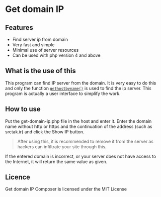# Get domain IP

## Features
- Find server ip from domain
- Very fast and simple
- Minimal use of server resources
- Can be used with php version 4 and above

## What is the use of this
This program can find IP server from the domain. It is very easy to do this and only the function [<code>gethostbyname()</code>](https://www.php.net/manual/en/function.gethostbyname.php) is used to find the ip server. This program is actually a user interface to simplify the work.
## How to use
Put the get-domain-ip.php file in the host and enter it. Enter the domain name without http or https and the continuation of the address (such as srctak.ir) and click the Show IP button.
> After using this, it is recommended to remove it from the server as hackers can infiltrate your site through this.

If the entered domain is incorrect, or your server does not have access to the Internet, it will return the same value as given.

## Licence
Get domain IP Composer is licensed under the MIT License